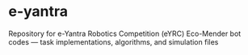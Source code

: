 # e-yantra
Repository for e-Yantra Robotics Competition (eYRC) Eco-Mender bot codes — task implementations, algorithms, and simulation files

